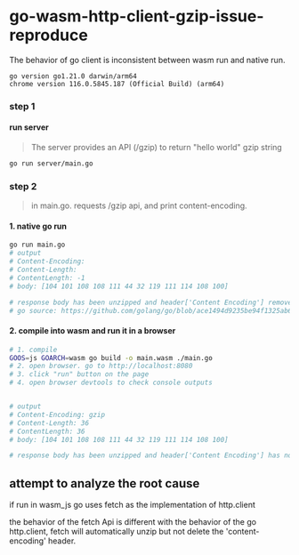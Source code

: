 # go-wasm-http-client-gzip-issue-reproduce
The behavior of go client is inconsistent between wasm run and native run.

```
go version go1.21.0 darwin/arm64
chrome version 116.0.5845.187 (Official Build) (arm64)
```
### step 1
#### run server
> The server provides an API (/gzip) to return "hello world" gzip string 
```sh
go run server/main.go
```

### step 2
> in main.go. requests /gzip api, and print content-encoding.
#### 1. native go run
```sh
go run main.go
# output
# Content-Encoding: 
# Content-Length: 
# ContentLength: -1
# body: [104 101 108 108 111 44 32 119 111 114 108 100]

# response body has been unzipped and header['Content Encoding'] removed
# go source: https://github.com/golang/go/blob/ace1494d9235be94f1325ab6e45105a446b3224c/src/net/http/transport.go#L2245
```

#### 2. compile into wasm and run it in a browser
```sh
# 1. compile
GOOS=js GOARCH=wasm go build -o main.wasm ./main.go
# 2. open browser. go to http://localhost:8080
# 3. click "run" button on the page
# 4. open browser devtools to check console outputs


# output
# Content-Encoding: gzip
# Content-Length: 36
# ContentLength: 36
# body: [104 101 108 108 111 44 32 119 111 114 108 100]

# response body has been unzipped and header['Content Encoding'] has not been deleted
```


## attempt to analyze the root cause
if run in wasm_js go uses fetch as the implementation of http.client

the behavior of the fetch Api is different with the behavior of the go http.client, fetch will automatically unzip but not delete the 'content-encoding' header.

